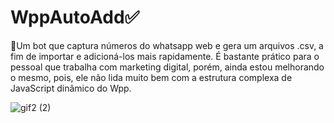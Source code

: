 # WppAutoAdd✅
🤖Um bot que captura números do whatsapp web e gera um arquivos .csv, a fim de importar e adicioná-los mais rapidamente. É bastante prático para o pessoal que trabalha com marketing digital, porém, ainda estou melhorando o mesmo, pois, ele não lida muito bem com a estrutura complexa de JavaScript dinâmico do Wpp.



![gif2 (2)](https://user-images.githubusercontent.com/88283829/128089877-74298b20-9fb1-4459-9cf5-47d03989fa55.gif)
